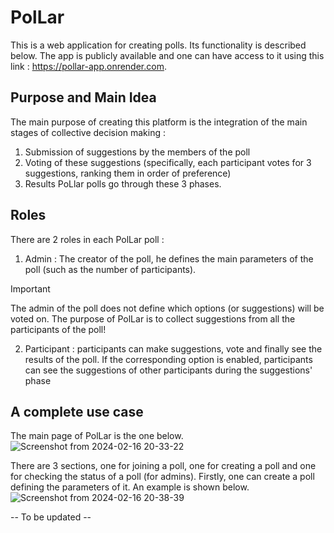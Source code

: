 # PolLar
This is a web application for creating polls. Its functionality is described below. The app is publicly available and one can have access to it using this link : https://pollar-app.onrender.com.

## Purpose and Main Idea 
The main purpose of creating this platform is the integration of the main stages of collective decision making : 
  1. Submission of suggestions by the members of the poll
  2. Voting of these suggestions (specifically, each participant votes for 3 suggestions, ranking them in order of preference)
  3. Results 
PoLlar polls go through these 3 phases.

## Roles
There are 2 roles in each PolLar poll :
  1. Admin : The creator of the poll, he defines the main parameters of the poll (such as the number of participants).
  >[!IMPORTANT]
  > The admin of the poll does not define which options (or suggestions) will be voted on. The purpose of PolLar is to collect suggestions from all the participants of the poll!
  2. Participant : participants can make suggestions, vote and finally see the results of the poll. If the corresponding option is enabled, participants can see the suggestions of other participants during the suggestions' phase

## A complete use case
The main page of PolLar is the one below.
![Screenshot from 2024-02-16 20-33-22](https://github.com/DimitrisDavidGerokonstantis/-PolarDeploy/assets/106912404/52c2bead-1d6c-44ee-bf22-1a211fda8d15)

There are 3 sections, one for joining a poll, one for creating a poll and one for checking the status of a poll (for admins). Firstly, one can create a poll defining the parameters of it. An example is shown below.
![Screenshot from 2024-02-16 20-38-39](https://github.com/DimitrisDavidGerokonstantis/-PolarDeploy/assets/106912404/6b6a1439-1540-4868-a2a8-369e24182049)

-- To be updated --
